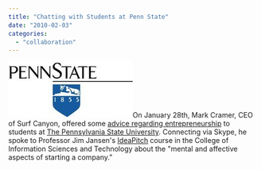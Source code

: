 ```yaml
---
title: "Chatting with Students at Penn State"
date: "2010-02-03"
categories: 
  - "collaboration"
---
```


![Penn State Logo](/assets/images/rank-dynamics/penn-state-logo.jpg "Penn State Logo")On January 28th, Mark Cramer, CEO of Surf Canyon, offered some [advice regarding entrepreneurship](http://jimjansen.blogspot.com/2010/02/mark-cramer-of-surf-canyon-guest.html) to students at [The Pennsylvania State University](http://www.psu.edu/). Connecting via Skype, he spoke to Professor Jim Jansen's [IdeaPitch](http://ideapitch.smeal.psu.edu/) course in the College of Information Sciences and Technology about the "mental and affective aspects of starting a company."
